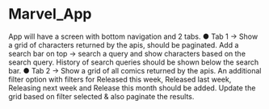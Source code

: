 # Marvel_App
App will have a screen with bottom navigation and 2 tabs.
● Tab 1 -> Show a grid of characters returned by the apis, should be paginated. Add a
search bar on top -> search a query and show characters based on the search
query. History of search queries should be shown below the search bar.
● Tab 2 -> Show a grid of all comics returned by the apis. An additional filter option
with filters for Released this week, Released last week, Releasing next week and
Release this month should be added. Update the grid based on filter selected &
also paginate the results.
